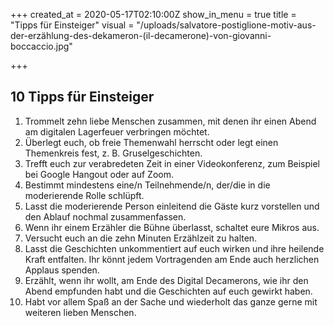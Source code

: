 +++
created_at = 2020-05-17T02:10:00Z
show_in_menu = true
title = "Tipps für Einsteiger"
visual = "/uploads/salvatore-postiglione-motiv-aus-der-erzählung-des-dekameron-(il-decamerone)-von-giovanni-boccaccio.jpg"

+++
## 10 Tipps für Einsteiger
 1. Trommelt zehn liebe Menschen zusammen, mit denen ihr einen Abend am digitalen Lagerfeuer verbringen möchtet.
 2. Überlegt euch, ob freie Themenwahl herrscht oder legt einen Themenkreis fest, z. B. Gruselgeschichten.
 3. Trefft euch zur verabredeten Zeit in einer Videokonferenz, zum Beispiel bei Google Hangout oder auf Zoom.
 4. Bestimmt mindestens eine/n Teilnehmende/n, der/die in die moderierende Rolle schlüpft.
 5. Lasst die moderierende Person einleitend die Gäste kurz vorstellen und den Ablauf nochmal zusammenfassen.
 6. Wenn ihr einem Erzähler die Bühne überlasst, schaltet eure Mikros aus.
 7. Versucht euch an die zehn Minuten Erzählzeit zu halten.
 8. Lasst die Geschichten unkommentiert auf euch wirken und ihre heilende Kraft entfalten. Ihr könnt jedem Vortragenden am Ende auch herzlichen Applaus spenden.
 9. Erzählt, wenn ihr wollt, am Ende des Digital Decamerons, wie ihr den Abend empfunden habt und die Geschichten auf euch gewirkt haben.
10. Habt vor allem Spaß an der Sache und wiederholt das ganze gerne mit weiteren lieben Menschen.